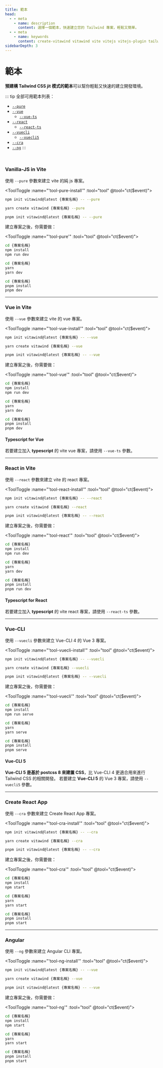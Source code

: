 ```yaml
---
title: 範本
head:
  - - meta
    - name: description
      content: 選擇一個範本，快速建立您的 Tailwind 專案，輕鬆又簡單。
  - - meta
    - name: keywords
      content: create-vitawind vitawind vite vitejs vitejs-plugin tailwind tailwindcss hmr react create-react-app vuecli vue-cli ng angular
sidebarDepth: 3
---
```


<script>
import Badge from '../.vitepress/components/Badge.vue'
import ToolToggle from '../.vitepress/components/ToolToggle.vue'
import TemplateCmd from '../.vitepress/components/TemplateCmd.md'

export default{
  data () {
    return {
      tool: 'npm',
      storage: undefined
    }
  },
  mounted () {
    let tool = ''
    if (typeof window !== 'undefined') {
      if(window.localStorage.length>0) {
        tool = window.localStorage.getItem('tool')
      }
    }
    this.tool = tool?tool:'npm';
    this.ct(this.tool)
  },
  methods:{
    ct (event) {
      this.tool = event
      if (typeof window !== 'undefined') {
        window.localStorage.setItem('tool',event)
      }
      // if (this.storage = !) {
      //   this.storage.setItem('tool',event)
      // }
    }
  },
  components: {
    Badge,ToolToggle,TemplateCmd
  }
}
</script>

# 範本

**預建構 Tailwind CSS jit 模式的範本**可以幫你輕鬆又快速的建立開發環境。

::: tip 全部可用範本列表：
- [`--pure`](#vanilla-js-in-vite) <Badge color="green" text="BETA" size="small" />
- [`--vue`](#vue-in-vite)
  - [`--vue-ts`](#typescript-for-vue)
- [`--react`](#react-in-vite)
  - [`--react-ts`](#typescript-for-react)
- [`--vuecli`](#vue-cli)
  - [`--vuecli5`](#vue-cli-5) <Badge color="green" text="BETA" size="small" />
- [`--cra`](#create-react-app)
- [`--ng`](#angular)
:::
<!-- - [`--cra22`](#create-react-app-tailwindcss-2-2) -->
<br>

### Vanilla-JS in Vite <Badge color="green" text="BETA" />
使用 `--pure` 參數來建立 vite 的純 js 專案。

<ToolToggle :name="'tool-pure-install'" :tool="tool" @tool="ct($event)"><div v-if="tool === 'npm'">

```bash
npm init vitawind@latest {專案名稱} -- --pure
```
</div><div v-if="tool === 'yarn'">

```bash
yarn create vitawind {專案名稱} --pure
```
</div><div v-if="tool === 'pnpm'">

```bash
pnpm init vitawind@latest {專案名稱} -- --pure
```
</div></ToolToggle>

建立專案之後，你需要做：

<ToolToggle :name="'tool-pure'" :tool="tool" @tool="ct($event)"><div v-if="tool === 'npm'">

```bash
cd {專案名稱}
npm install
npm run dev
```
</div><div v-if="tool === 'yarn'">

```bash
cd {專案名稱}
yarn
yarn dev
```
</div><div v-if="tool === 'pnpm'">

```bash
cd {專案名稱}
pnpm install
pnpm dev
```
</div></ToolToggle>

-----

### Vue in Vite 
使用 `--vue` 參數來建立 vite 的 vue 專案。

<ToolToggle :name="'tool-vue-install'" :tool="tool" @tool="ct($event)"><div v-if="tool === 'npm'">

```bash
npm init vitawind@latest {專案名稱} -- --vue
```
</div><div v-if="tool === 'yarn'">

```bash
yarn create vitawind {專案名稱} --vue
```
</div><div v-if="tool === 'pnpm'">

```bash
pnpm init vitawind@latest {專案名稱} -- --vue
```
</div></ToolToggle>

建立專案之後，你需要做：

<ToolToggle :name="'tool-vue'" :tool="tool" @tool="ct($event)"><div v-if="tool === 'npm'">

```bash
cd {專案名稱}
npm install
npm run dev
```
</div><div v-if="tool === 'yarn'">

```bash
cd {專案名稱}
yarn
yarn dev
```
</div><div v-if="tool === 'pnpm'">

```bash
cd {專案名稱}
pnpm install
pnpm dev
```
</div></ToolToggle>

#### Typescript for Vue 
若要建立加入 **typescript** 的 vite vue 專案，請使用  `--vue-ts` 參數。

-----

### React in Vite 
使用 `--react` 參數來建立 vite 的 react 專案。

<ToolToggle :name="'tool-react-install'" :tool="tool" @tool="ct($event)"><div v-if="tool === 'npm'">

```bash
npm init vitawind@latest {專案名稱} -- --react
```
</div><div v-if="tool === 'yarn'">

```bash
yarn create vitawind {專案名稱} --react
```
</div><div v-if="tool === 'pnpm'">

```bash
pnpm init vitawind@latest {專案名稱} -- --react
```
</div></ToolToggle>

建立專案之後，你需要做：

<ToolToggle :name="'tool-react'" :tool="tool" @tool="ct($event)"><div v-if="tool === 'npm'">

```bash
cd {專案名稱}
npm install
npm run dev
```
</div><div v-if="tool === 'yarn'">

```bash
cd {專案名稱}
yarn
yarn dev
```
</div><div v-if="tool === 'pnpm'">

```bash
cd {專案名稱}
pnpm install
pnpm run dev
```
</div></ToolToggle>

#### Typescript for React 
若要建立加入 **typescript** 的 vite react 專案，請使用  `--react-ts` 參數。

-----

### Vue-CLI
使用 `--vuecli` 參數來建立 Vue-CLI 4 的 Vue 3 專案。

<ToolToggle :name="'tool-vuecli-install'" :tool="tool" @tool="ct($event)"><div v-if="tool === 'npm'">

```bash
npm init vitawind@latest {專案名稱} -- --vuecli
```
</div><div v-if="tool === 'yarn'">

```bash
yarn create vitawind {專案名稱} --vuecli
```
</div><div v-if="tool === 'pnpm'">

```bash
pnpm init vitawind@latest {專案名稱} -- --vuecli
```
</div></ToolToggle>

建立專案之後，你需要做：

<ToolToggle :name="'tool-vuecli'" :tool="tool" @tool="ct($event)"><div v-if="tool === 'npm'">

```bash
cd {專案名稱}
npm install
npm run serve
```
</div><div v-if="tool === 'yarn'">

```bash
cd {專案名稱}
yarn
yarn serve
```
</div><div v-if="tool === 'pnpm'">

```bash
cd {專案名稱}
pnpm install
pnpm serve
```
</div></ToolToggle>

#### Vue-CLI 5 <Badge color="green" text="BETA" />
**Vue-CLI 5 是基於 postcss 8 來建置 CSS**，比 Vue-CLI 4 更適合用來進行 Tailwind CSS 的相關開發。 若要建立 **Vue-CLI 5** 的 Vue 3 專案，請使用  `--vuecli5` 參數。

-----

### Create React App 
使用 `--cra` 參數來建立 Create React App 專案。

<ToolToggle :name="'tool-cra-install'" :tool="tool" @tool="ct($event)"><div v-if="tool === 'npm'">

```bash
npm init vitawind@latest {專案名稱} -- --cra
```
</div><div v-if="tool === 'yarn'">

```bash
yarn create vitawind {專案名稱} --cra
```
</div><div v-if="tool === 'pnpm'">

```bash
pnpm init vitawind@latest {專案名稱} -- --cra
```
</div></ToolToggle>

建立專案之後，你需要做：

<ToolToggle :name="'tool-cra'" :tool="tool" @tool="ct($event)"><div v-if="tool === 'npm'">

```bash
cd {專案名稱}
npm install
npm start
```
</div><div v-if="tool === 'yarn'">

```bash
cd {專案名稱}
yarn
yarn start
```
</div><div v-if="tool === 'pnpm'">

```bash
cd {專案名稱}
pnpm install
pnpm start
```
</div></ToolToggle>

-----

<!-- ### Create React App 
Use flag `--cra` to create project with Create React App and ***Tailwind CSS version is 2.1.4***. For newest version of Tailwind, see ["Create React App + TailwindCSS 2.2"](#create-react-app-tailwindcss-2-2) section.
```bash
npm init vitawind {專案名稱} --cra
```
建立專案之後，你需要做：
```bash
cd {專案名稱}
npm install  # 或 `yarn`
npm run start  # 或 `yarn start`
``` -->

<!-- ### Create React App + TailwindCSS 2.2
Use flag `--cra22` to create project with Create React App and ***Tailwind CSS version is 2.2 or higher***.

```bash
npm init vitawind {專案名稱} --cra22
```
建立專案之後，你需要做：
```bash
cd {專案名稱}
npm install  # 或 `yarn`
npm run start  # 或 `yarn start`
``` -->

### Angular
使用 `--ng` 參數來建立 Angular CLI 專案。

<ToolToggle :name="'tool-ng-install'" :tool="tool" @tool="ct($event)"><div v-if="tool === 'npm'">

```bash
npm init vitawind@latest {專案名稱} -- --vue
```
</div><div v-if="tool === 'yarn'">

```bash
yarn create vitawind {專案名稱} --vue
```
</div><div v-if="tool === 'pnpm'">

```bash
pnpm init vitawind@latest {專案名稱} -- --vue
```
</div></ToolToggle>

建立專案之後，你需要做：

<ToolToggle :name="'tool-ng'" :tool="tool" @tool="ct($event)"><div v-if="tool === 'npm'">

```bash
cd {專案名稱}
npm install
npm start
```
</div><div v-if="tool === 'yarn'">

```bash
cd {專案名稱}
yarn
yarn start
```
</div><div v-if="tool === 'pnpm'">

```bash
cd {專案名稱}
pnpm install
pnpm start
```
</div></ToolToggle>